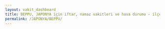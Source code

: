```yaml
---
layout: vakit_dashboard
title: BEPPU, JAPONYA için iftar, namaz vakitleri ve hava durumu - ilçe/eyalet seç
permalink: /JAPONYA/BEPPU/
---
```


<script type="text/javascript">
  var GLOBAL_COUNTRY = 'JAPONYA';
  var GLOBAL_CITY = 'BEPPU';
  var GLOBAL_STATE = '';
  var lat = 72;
  var lon = 21;
</script>
